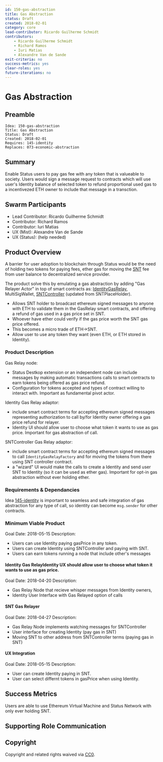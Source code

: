 ```yaml
---
id: 150-gas-abstraction
title: Gas Abstraction
status: Draft
created: 2018-02-01
category: core
lead-contributor: Ricardo Guilherme Schmidt
contributors:
    - Ricardo Guilherme Schmidt
    - Richard Ramos
    - Iuri Matias
    - Alexandre Van de Sande 
exit-criteria: no
success-metrics: yes
clear-roles: yes
future-iterations: no
---
```


# Gas Abstraction

## Preamble

    Idea: 150-gas-abstraction
    Title: Gas Abstraction
    Status: Draft
    Created: 2018-02-01
    Requires: 145-identity
    Replaces: 073-economic-abstraction

## Summary

Enable Status users to pay gas fee with any token that is valueable to society. 
Users would sign a message request to contracts which will use user's Identity balance of selected token to refund proportional used gas to a incentivezed ETH owner to include that message in a transction.

## Swarm Participants

- Lead Contributor: Ricardo Guilherme Schmidt
- Contributor: Richard Ramos
- Contributor: Iuri Matias
- UX (Mist): Alexandre Van de Sande 
- UX (Status): (help needed)


## Product Overview

A barrier for user adoption to blockchain through Status would be the need of holding two tokens for paying fees, ether gas for moving the [SNT](https://etherscan.io/address/0x744d70fdbe2ba4cf95131626614a1763df805b9e#readContract) fee from user balance to decentralized service provider. 

The product solve this by emulating a gas abstraction by adding "Gas Relayer Actor" in top of smart contracts as: [Identity](https://github.com/status-im/contracts/blob/73-economic-abstraction/contracts/identity/Identity.sol)[GasRelay](https://github.com/status-im/contracts/blob/73-economic-abstraction/contracts/identity/IdentityGasRelay.sol), MultiSigWallet, [SNTController](https://github.com/status-im/contracts/blob/73-economic-abstraction/contracts/status/SNTController.sol#L82) (updated from SNTPlaceHolder). 

- Allows SNT holder to broadcast ethereum signed messages to anyone with ETH to validate them in the GasRelay smart contracts, and offering a refund of gas used in a gas price set in SNT. 
- Whoever have ether could verify if the gas price worth the SNT gas price offered.
- This becomes a micro trade of ETH->SNT.
- Allow user to use any token they want (even ETH, or ETH stored in Identity).

### Product Description

Gas Relay node: 
- Status Destkop extension or an independent node can include messages by making automatic transactions calls to smart contracts to earn tokens being offered as gas price refund.
- Configuration for tokens accepted and types of contract willing to interact with.
Important as fundamental pivot actor. 

Identity Gas Relay adaptor: 
- include smart contract terms for accepting ethereum signed messages representing authorization to call by/for Identity owner offering a gas price refund for relayer.
- Identity UI should allow user to choose what token it wants to use as gas price.
Important for gas abstraction of call. 

SNTController Gas Relay adaptor: 
- include smart contract terms for accepting ethereum signed messages to call `IdentityGasRelayFactory` and for moving the tokens from there using SNT controller contract.
- a "wizard" UI would make the calls to create a Identity and send user SNT to Identity (so it can be used as ether gas).
Important for opt-in gas abstraction without ever holding ether.


### Requirements & Dependancies

Idea [145-identity](https://github.com/status-im/ideas/pull/145) is important to seamless and safe integration of gas abstraction for any type of call, so identity can become `msg.sender` for other contracts.

### Minimum Viable Product

Goal Date: 2018-05-15
Description:
- Users can use Identity paying gasPrice in any token.
- Users can create Identity using SNTController and paying with SNT.
- Users can earn tokens running a node that include other's messages

#### Identity Gas RelayIdentity UX should allow user to choose what token it wants to use as gas price.


Goal Date: 2018-04-20
Description: 
- Gas Relay Node that recieve whisper messages from Identity owners, 
- Identity User Interface with Gas Relayed option of calls

#### SNT Gas Relayer

Goal Date: 2018-04-27
Description: 
- Gas Relay Node implements watching messages for SNTController 
- User interface for creating Identity (pay gas in SNT)
- Moving SNT to other address from SNTController terms (paying gas in SNT)

#### UX Integration

Goal Date: 2018-05-15
Description:
- User can create Identity paying in SNT.
- User can select differnt tokens in gasPrice when using Identity.

## Success Metrics

Users are able to use Ethereum Virtual Machine and Status Network with only ever holding SNT.

## Supporting Role Communication

## Copyright
Copyright and related rights waived via [CC0](https://creativecommons.org/publicdomain/zero/1.0/).
